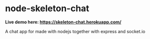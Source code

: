# node-skeleton-chat
**Live demo here: https://skeleton-chat.herokuapp.com/**

A chat app for made with nodejs together with express and socket.io

